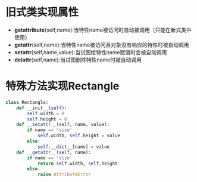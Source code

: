 # 旧式类实现属性

* __getattribute__(self,name):当特性name被访问时自动被调用（只能在新式类中使用）
* __getattr__(self,name):当特性name被访问且对象没有响应的特性时被自动调用
* __setattr__(self,name,value):当试图给特性name赋值时会被自动调用
* __delattr__(self,name):当试图删除特性name时被自动调用


# 特殊方法实现Rectangle
```Python
class Rectangle:
    def __init__(self):
        self.width = 0
        self.height = 0
    def __setattr__(self, name, value):
        if name == 'size'
            self.width, self.height = value
        else:
            self.__dict__[name] = value
    def __getattr__(self, name):
        if name == 'size'
            return self.width, self.height
        else:
            raise AttributeError
```


